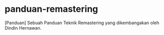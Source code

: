 # panduan-remastering
[Panduan] Sebuah Panduan Teknik Remastering yang dikembangakan oleh Dindin Hernawan.
